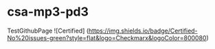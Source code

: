 # csa-mp3-pd3
TestGithubPage
![Certified]
(https://img.shields.io/badge/Certified-No%20issues-green?style=flat&logo=Checkmarx&logoColor=800080)
